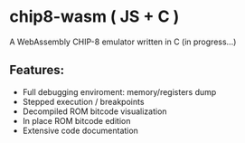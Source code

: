 # chip8-wasm ( JS + C )
A WebAssembly CHIP-8 emulator written in C (in progress...)

## Features:
- Full debugging enviroment: memory/registers dump
- Stepped execution / breakpoints
- Decompiled ROM bitcode visualization
- In place ROM bitcode edition
- Extensive code documentation
